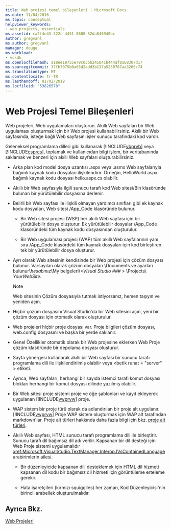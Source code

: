 ```yaml
---
title: Web projesi temel bileşenleri | Microsoft Docs
ms.date: 11/04/2016
ms.topic: conceptual
helpviewer_keywords:
- web projects, essentials
ms.assetid: ca2f4e43-322c-4431-8680-52da846940bc
author: gregvanl
ms.author: gregvanl
manager: douge
ms.workload:
- vssdk
ms.openlocfilehash: a18ee19755e79c03bb24104cb444af8168307d17
ms.sourcegitcommit: 37fb7075b0a65d2add3b137a5230767aa3266c74
ms.translationtype: MT
ms.contentlocale: tr-TR
ms.lasthandoff: 01/02/2019
ms.locfileid: "53826578"
---
```

# <a name="web-project-essentials"></a>Web Projesi Temel Bileşenleri
Web projeleri, Web uygulamaları oluşturun. Akıllı Web sayfaları bir Web uygulaması oluşturmak için bir Web projesi kullanabilirsiniz. Akıllı bir Web sayfasında, isteğe bağlı Web sayfasını işler sunucu tarafındaki kod vardır.  
  
 Geleneksel programlama dilleri gibi kullanarak [!INCLUDE[vbprvb](../../code-quality/includes/vbprvb_md.md)] veya [!INCLUDE[csprcs](../../data-tools/includes/csprcs_md.md)], toplamak ve kullanıcıdan bilgi işlem, bir veritabanında saklamak ve benzeri için akıllı Web sayfaları oluşturabilirsiniz.  
  
- Arka plan kod model dosya uzantısı .aspx veya .asmx Web sayfalarıyla bağımlı kaynak kodu dosyaları ilişkilendirir. Örneğin, HelloWorld.aspx bağımlı kaynak kodu dosyası hello.aspx.cs olabilir.  
  
- Akıllı bir Web sayfasıyla ilgili sunucu tarafı kod Web sitesi/Bin klasöründe bulunan bir yürütülebilir dosyasına derlenir.  
  
- Belirli bir Web sayfası ile ilişkili olmayan yardımcı sınıfları gibi ek kaynak kodu dosyaları, Web sitesi /App_Code klasöründe bulunur.  
  
  -   Bir Web sitesi projesi (WSP) her akıllı Web sayfası için bir yürütülebilir dosya oluşturur. Ek yürütülebilir dosyalar /App_Code klasöründeki tüm kaynak kodu dosyasından oluşturulur.  
  
  -   Bir Web uygulaması projesi (WAP) tüm akıllı Web sayfalarının yanı sıra /App_Code klasördeki tüm kaynak dosyaları için kod birleştiren tek bir yürütülebilir dosya oluşturur.  
  
- Ayrı olarak Web sitesinin kendisinde bir Web projesi için çözüm dosyası bulunur. Varsayılan olarak çözüm dosyaları \Documents ve ayarları bulunur\\*hesabınız*\My belgeleri\\*\<Visual Studio ### >* \Projects\\ *YourWebSite*.  
  
  > [!NOTE]
  >  Web sitesinin Çözüm dosyasıyla tutmak istiyorsanız, hemen taşıyın ve yeniden açın.  
  
- Hiçbir çözüm dosyasını Visual Studio'da bir Web sitesini açın, yeni bir çözüm dosyası için otomatik olarak oluşturulur.  
  
- Web projeleri hiçbir proje dosyası var. Proje bilgileri çözüm dosyası, web.config dosyasını ve başka bir yerde saklanır.  
  
- Genel Özellikler otomatik olarak bir Web projesine eklerken Web Proje çözüm klasöründe bir depolama dosyası oluşturur.  
  
- Sayfa yönergesi kullanarak akıllı bir Web sayfası bir sunucu tarafı programlama dili ile ilişkilendirilmiş olabilir veya \<betik runat = "server" > etiketi.  
  
- Ayrıca, Web sayfaları, herhangi bir sayıda istemci tarafı komut dosyası blokları herhangi bir komut dosyası dilinde yazılmış olabilir.  
  
- Bir Web sitesi proje sistemi proje ve öğe şablonları ve kayıt ekleyerek uygulanan [!INCLUDE[vwprvw](../../extensibility/internals/includes/vwprvw_md.md)] proje.  
  
- WAP sistem bir proje türü olarak da adlandırılan bir proje alt uygulanır. [!INCLUDE[vwprvw](../../extensibility/internals/includes/vwprvw_md.md)] Proje WAP sistem oluşturmak için WAP alt tarafından markdown'lar. Proje alt türleri hakkında daha fazla bilgi için bkz. [proje alt türleri](../../extensibility/internals/project-subtypes.md).  
  
- Akıllı Web sayfası, HTML sunucu tarafı programlama dili ile birleştirir. Sunucu tarafı dil bağımsız dil adı verilir. Kapsanan bir dil desteği için Web Proje sistemi uygulamalıdır <xref:Microsoft.VisualStudio.TextManager.Interop.IVsContainedLanguage> arabirimlerin ailesi.  
  
  -   Bir düzenleyicide kapsanan dili desteklemek için HTML dil hizmeti kapsanan dil kodu bir bağımsız dil hizmeti için görüntüleme erteleme gerekir.  
  
  -   Hata işaretçileri (kırmızı squigglies) her zaman, Kod Düzenleyicisi'nin birincil arabellek oluşturulmalıdır.  
  
## <a name="see-also"></a>Ayrıca Bkz.  
 [Web Projeleri](../../extensibility/internals/web-projects.md)